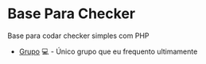 # Base Para Checker


Base para codar checker simples com PHP

- [Grupo](https://discord.gg/QnGDmU3men) 💻 - Único grupo que eu frequento ultimamente 
